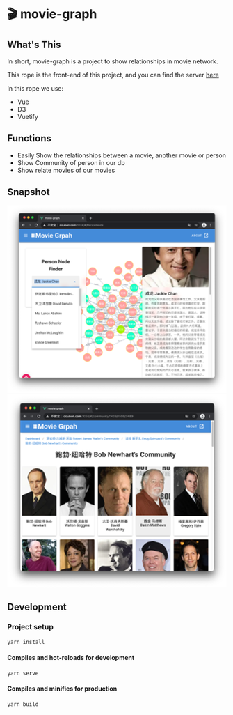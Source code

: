 # 🎬 movie-graph

## What's This

In short, movie-graph is a project to show relationships in movie network.

This rope is the front-end of this project, and you can find the server [here](https://github.com/IchenDEV/movie-graph-backend)

In this rope we use:

- Vue
- D3
- Vuetify

## Functions

- Easily Show the relationships between a movie, another movie or person
- Show Community of person in our db
- Show relate movies of our movies

## Snapshot

![](./assets/img/1.png)
![](./assets/img/2.png)

## Development

### Project setup

```
yarn install
```

#### Compiles and hot-reloads for development

```
yarn serve
```

#### Compiles and minifies for production

```
yarn build

